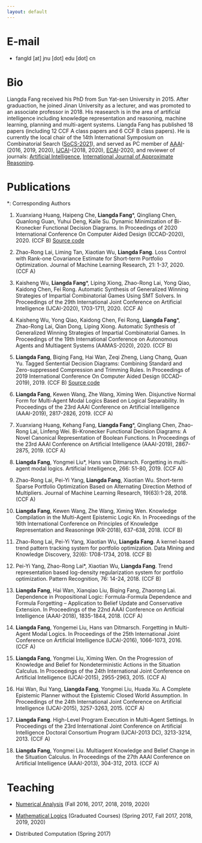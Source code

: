 ```yaml
---
layout: default
---
```

# E-mail
* fangld [at] jnu [dot] edu [dot] cn

# Bio

Liangda Fang received his PhD from Sun Yat-sen University in 2015. After graduaction, he joined Jinan University as a lecturer, and was promoted to an associate professor in 2018. His reasearch is in the area of artificial intelligence including knowledge representation and reasoning, machine learning, planning and multi-agent systems. Liangda Fang has published 18 papers (including 12 CCF A class papers and 6 CCF B class papers). He is currently the local chair of the 14th International Symposium on Combinatorial Search ([SoCS-2021](https://sites.google.com/unibs.it/socs2021)), and served as PC member of [AAAI](https://aaai.org/Conferences/AAAI/aaai.php)-(2016, 2019, 2020), [IJCAI](https://www.ijcai.org/)-(2018, 2020), [ECAI](https://www.eurai.org/activities/ECAI_conferences)-2020, and reviewer of journals: [Artificial Intelligence](https://www.journals.elsevier.com/artificial-intelligence/), [International Journal of Approximate Reasoning](https://www.journals.elsevier.com/international-journal-of-approximate-reasoning/).

# Publications

*: Corresponding Authors

1.  Xuanxiang Huang, Haipeng Che, **Liangda Fang***, Qingliang Chen, Quanlong Guan, Yuhui Deng, Kaile Su. Dynamic Minimization of Bi-Kronecker Functional Decision Diagrams. In Proceedings of 2020 International Conference On Computer Aided Design (ICCAD-2020), 2020. (CCF B) [Source code](https://github.com/XuanxiangHuang/bkfdd-1.0)

1. Zhao-Rong Lai, Liming Tan, Xiaotian Wu, **Liangda Fang**. Loss Control with Rank-one Covariance Estimate for Short-term Portfolio Optimization. Journal of Machine Learning Research, 21: 1-37, 2020. (CCF A)

1. Kaisheng Wu, **Liangda Fang***, Liping Xiong, Zhao-Rong Lai, Yong Qiao, Kaidong Chen, Fei Rong. Automatic Synthesis of Generalized Winning Strategies of Impartial Combinatorial Games Using SMT Solvers. In Proceedings of the 29th International Joint Conference on Artificial Intelligence (IJCAI-2020), 1703-1711, 2020. (CCF A)

1. Kaisheng Wu, Yong Qiao, Kaidong Chen, Fei Rong, **Liangda Fang***, Zhao-Rong Lai, Qian Dong, Liping Xiong. Automatic Synthesis of Generalized Winning Strategies of Impartial Combinatorial Games. In Proceedings of the 19th International Conference on Autonomous Agents and Multiagent Systems (AAMAS-2020), 2020. (CCF B)

1. **Liangda Fang**, Biqing Fang, Hai Wan, Zeqi Zheng, Liang Chang, Quan Yu. Tagged Sentential Decision Diagrams: Combining Standard and Zero-suppressed Compression and Trimming Rules. In Proceedings of 2019 International Conference On Computer Aided Design (ICCAD-2019), 2019. (CCF B) [Source code](https://github.com/fangbq/TSDD)

1. **Liangda Fang**, Kewen Wang, Zhe Wang, Ximing Wen. Disjunctive Normal Form for Multi-Agent Modal Logics Based on Logical Separability. In Proceedings of the 23rd AAAI Conference on Artificial Intelligence (AAAI-2019), 2817-2826, 2019. (CCF A)

1. Xuanxiang Huang, Kehang Fang, **Liangda Fang***, Qingliang Chen, Zhao-Rong Lai, Linfeng Wei. Bi-Kronecker Functional Decision Diagrams: A Novel Canonical Representation of Boolean Functions. In Proceedings of the 23rd AAAI Conference on Artificial Intelligence (AAAI-2019), 2867-2875, 2019. (CCF A)

1. **Liangda Fang**, Yongmei Liu*, Hans van Ditmarsch. Forgetting in multi-agent modal logics. Artificial Intelligence, 266: 51-80, 2019. (CCF A)

1. Zhao-Rong Lai, Pei-Yi Yang, **Liangda Fang**, Xiaotian Wu. Short-term Sparse Portfolio Optimization Based on Alternating Direction Method of Multipliers. Journal of Machine Learning Research, 19(63):1-28, 2018. (CCF A)

1. **Liangda Fang**, Kewen Wang, Zhe Wang, Ximing Wen. Knowledge Compilation in the Multi-Agent Epistemic Logic Kn. In Proceedings of the 16th International Conference on Principles of Knowledge Representation and Reasoninge (KR-2018), 637-638, 2018. (CCF B)

1. Zhao-Rong Lai, Pei-Yi Yang, Xiaotian Wu, **Liangda Fang**. A kernel-based trend pattern tracking system for portfolio optimization. Data Mining and Knowledge Discovery, 32(6): 1708-1734, 2018. (CCF B)

1. Pei-Yi Yang, Zhao-Rong Lai*, Xiaotian Wu, **Liangda Fang**. Trend representation based log-density regularization system for portfolio optimization. Pattern Recognition, 76: 14-24, 2018. (CCF B)

1. **Liangda Fang**, Hai Wan, Xianqiao Liu, Biqing Fang, Zhaorong Lai. Dependence in Propositional Logic: Formula-Formula Dependence and Formula Forgetting – Application to Belief Update and Conservative Extension. In Proceedings of the 22nd AAAI Conference on Artificial Intelligence (AAAI-2018), 1835-1844, 2018. (CCF A)

1. **Liangda Fang**, Yongemei Liu, Hans van Ditmarsch. Forgetting in Multi-Agent Modal Logics. In Proceedings of the 25th International Joint Conference on Artificial Intelligence (IJCAI-2016), 1066-1073, 2016. (CCF A)

1. **Liangda Fang**, Yongmei Liu, Ximing Wen. On the Progression of Knowledge and Belief for Nondeterministic Actions in the Situation Calculus. In Proceedings of the 24th International Joint Conference on Artificial Intelligence (IJCAI-2015), 2955-2963, 2015. (CCF A)

1. Hai Wan, Rui Yang, **Liangda Fang**, Yongmei Liu, Huada Xu. A Complete Epistemic Planner without the Epistemic Closed World Assumption. In Proceedings of the 24th International Joint Conference on Artificial Intelligence (IJCAI-2015), 3257-3263, 2015. (CCF A)

1. **Liangda Fang**. High-Level Program Execution in Multi-Agent Settings. In Proceedings of the 23rd International Joint Conference on Artificial Intelligence Doctoral Consortium Program (IJCAI-2013 DC), 3213-3214, 2013. (CCF A)

1. **Liangda Fang**, Yongmei Liu. Multiagent Knowledge and Belief Change in the Situation Calculus. In Proceedings of the 27th AAAI Conference on Artificial Intelligence (AAAI-2013), 304-312, 2013. (CCF A)

# Teaching

* [Numerical Analysis](./numerical-analysis.html) (Fall 2016, 2017, 2018, 2019, 2020)

* [Mathematical Logics](./mathematical-logics.html) (Graduated Courses) (Spring 2017, Fall 2017, 2018, 2019, 2020)

* Distributed Computation (Spring 2017)
